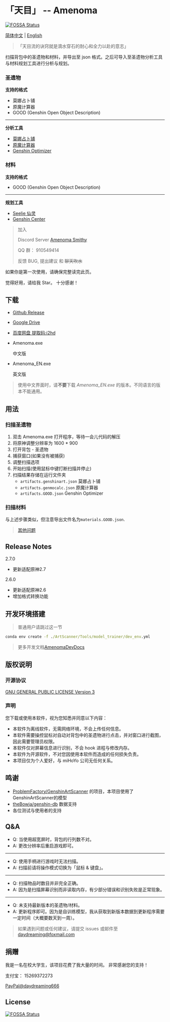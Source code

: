 # 「天目」 -- Amenoma
[![FOSSA Status](https://app.fossa.com/api/projects/git%2Bgithub.com%2Fdaydreaming666%2FAmenoma.svg?type=shield)](https://app.fossa.com/projects/git%2Bgithub.com%2Fdaydreaming666%2FAmenoma?ref=badge_shield)


[简体中文](README.md) | [English](README_en.md)

> 「天目流的诀窍就是滴水穿石的耐心和全力以赴的意志」

扫描背包中的圣遗物和材料，并导出至 json 格式。之后可导入至圣遗物分析工具与材料规划工具进行分析与规划。

### 圣遗物

**支持的格式**
* 莫娜占卜铺
* 原魔计算器
* GOOD (Genshin Open Object Description)
-------------------------
**分析工具**
* [莫娜占卜铺](https://www.mona-uranai.com)
* [原魔计算器](https://genshin.mingyulab.com)
* [Genshin Optimizer](https://frzyc.github.io/genshin-optimizer)

### 材料

**支持的格式**
* GOOD (Genshin Open Object Description)
---------------------------------
**规划工具**
* [Seelie 仙灵](https://seelie.me)
* [Genshin Center](https://genshin-center.com/)

> 加入
> 
> Discord Server [Amenoma Smithy](https://discord.gg/5e3WyFNG9A)
>
> QQ 群： 910549414
> 
> 反馈 BUG, 提出建议 和 ~~聊天吹水~~

如果你是第一次使用，请确保完整读完此页。

觉得好用，请给我 Star。 十分感谢！

## 下载

- [Github Release](https://github.com/daydreaming666/Amenoma/releases)
- [Google Drive](https://drive.google.com/drive/folders/1FYrsXy_nznVcV_aN4731FTDWQcAacivy?usp=sharing)
- [百度网盘 提取码:i2hd](https://pan.baidu.com/s/1CDHgZAbFWEPoqt4183GT9A)

- Amenoma.exe 

  中文版

- Amenoma_EN.exe
  
  英文版

> 使用中文界面时，请**不要**下载 *Amenoma_EN.exe* 的版本。不同语言的版本不能通用。

## 用法

### 扫描圣遗物
1. 双击 Amenoma.exe 打开程序，等待一会儿代码的解压
2. 将原神调整分辨率为 1600 * 900
3. 打开背包 - 圣遗物
4. 捕获窗口(如果没有被捕获)
5. 调整扫描选项
6. 开始扫描(使用鼠标中键打断扫描并停止)
7. 扫描结果存储在运行文件夹
   - `artifacts.genshinart.json` 莫娜占卜铺
   - `artifacts.genmocalc.json`  原魔计算器 
   - `artifacts.GOOD.json`       Genshin Optimizer

### 扫描材料
与上述步骤类似，但注意导出文件名为`materials.GOOD.json`.

> [其他问题](#qa)


## Release Notes

2.7.0
- 更新适配原神2.7

2.6.0
- 更新适配原神2.6
- 增加格式转换功能


## 开发环境搭建

> 普通用户请跳过这一节

```cmd
conda env create -f ./ArtScanner/Tools/model_trainer/dev_env.yml
```

> 更多开发文档[AmenomaDevDocs](AmenomaDevDocs/.)

## 版权说明

### 开源协议

[GNU GENERAL PUBLIC LICENSE Version 3](https://www.gnu.org/licenses/gpl-3.0.html)

### 声明

您下载或使用本软件，视为您知悉并同意以下内容：

- 本软件为离线软件，无需网络环境，不会上传任何信息。
- 本软件需要操控鼠标对自动对背包中的圣遗物进行点击，并对窗口进行截图，因此需要管理员权限。
- 本软件仅对屏幕信息进行识别，不会 hook 进程与修改内存。
- 本软件为开源软件，不对您因使用本软件而造成的任何损失负责。
- 本项目仅为个人爱好，与 miHoYo 公司无任何关系。


## 鸣谢

- [ProblemFactory/GenshinArtScanner](https://github.com/ProblemFactory/GenshinArtScanner)
的项目，本项目使用了GenshinArtScanner的模型
- [theBowja/genshin-db](https://github.com/theBowja/genshin-db) 数据支持
- 各位测试与使用者的支持


## Q&A

- Q: 当使用超宽屏时，背包的行列数不对。
- A: 更改分辨率后重启游戏即可。

---------------

- Q: 使用手柄进行游戏时无法扫描。
- A: 扫描前请将操作模式切换为「鼠标 & 键盘」。

---------------

- Q: 扫描物品时数目并非完全正确。
- A: 因为是扫描屏幕识别而非读取内存，有少部分错误和识别失败是正常现象。

---------------

- Q: 未支持最新版本的圣遗物/材料。
- A: 更新程序即可。因为是自训练模型，我从获取到新版本数据到更新程序需要一定时间（大概要数天到一周）。


> 如果遇到问题或任何建议，请提交 issues 或邮件至 [daydreaming@foxmail.com](mailto://daydreaming@foxmail.com)


## 捐赠

我是一名在校大学生，该项目花费了我大量的时间。
非常感谢您的支持！

支付宝： 15269372273

[PayPal@daydreaming666](https://www.paypal.me/daydreaming666)


## License
[![FOSSA Status](https://app.fossa.com/api/projects/git%2Bgithub.com%2Fdaydreaming666%2FAmenoma.svg?type=large)](https://app.fossa.com/projects/git%2Bgithub.com%2Fdaydreaming666%2FAmenoma?ref=badge_large)